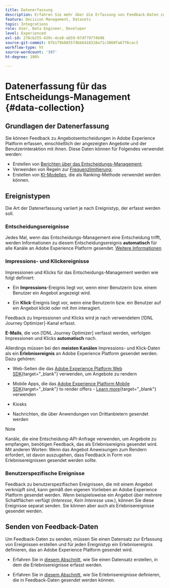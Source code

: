 ```yaml
---
title: Datenerfassung
description: Erfahren Sie mehr über die Erfassung von Feedback-Daten zum Entscheidungs-Management
feature: Decision Management, Datasets
topic: Integrations
role: User, Data Engineer, Developer
level: Experienced
exl-id: 278cb255-439c-4ce8-ab59-07df79774b98
source-git-commit: 07b1f9b885574bb6418310a71c3060fa67f6cac3
workflow-type: ht
source-wordcount: '397'
ht-degree: 100%

---
```


# Datenerfassung für das Entscheidungs-Management {#data-collection}

## Grundlagen der Datenerfassung

Sie können Feedback zu Angebotsentscheidungen in Adobe Experience Platform erfassen, einschließlich der angezeigten Angebote und der Benutzerinteraktion mit ihnen. Diese Daten können für Folgendes verwendet werden:
* Erstellen von [Berichten über das Entscheidungs-Management](../reports/get-started-events.md);
* Verwenden von Regeln zur [Frequenzlimitierung](../offer-library/add-constraints.md#capping);
* Erstellen von [KI-Modellen](../ranking/create-ranking-strategies.md), die als Ranking-Methode verwendet werden können.

## Ereignistypen

Die Art der Datenerfassung variiert je nach Ereignistyp, der erfasst werden soll.

### Entscheidungsereignisse

Jedes Mal, wenn das Entscheidungs-Management eine Entscheidung trifft, werden Informationen zu diesem Entscheidungsereignis **automatisch** für alle Kanäle an Adobe Experience Platform gesendet. [Weitere Informationen](../reports/get-started-events.md)

### Impressions- und Klickereignisse

Impressionen und Klicks für das Entscheidungs-Management werden wie folgt definiert:

* Ein **Impressions**-Ereignis liegt vor, wenn einer Benutzerin bzw. einem Benutzer ein Angebot angezeigt wird.

* Ein **Klick**-Ereignis liegt vor, wenn eine Benutzerin bzw. ein Benutzer auf ein Angebot klickt oder mit ihm interagiert.

Feedback zu Impressionen und Klicks wird je nach verwendetem [!DNL Journey Optimizer]-Kanal erfasst.

**E-Mails**, die von [!DNL Journey Optimizer] verfasst werden, verfolgen Impressionen und Klicks **automatisch** nach.

Allerdings müssen bei den **meisten Kanälen** Impressions- und Klick-Daten als ein **Erlebnisereignis** an Adobe Experience Platform gesendet werden. Dazu gehören:

* Web-Seiten die das [Adobe Experience Platform Web SDK](https://experienceleague.adobe.com/docs/experience-platform/edge/home.html?lang=de){target="_blank"} verwenden, um Angebote zu rendern

* Mobile Apps, die das [Adobe Experience Platform Mobile SDK](https://experienceleague.adobe.com/docs/platform-learn/data-collection/mobile-sdk/overview.html?lang=de){target="_blank"} to render offers - [Learn more](https://developer.adobe.com/client-sdks/documentation/adobe-journey-optimizer-decisioning/#ab-sj-tracking-servers){target="_blank"} verwenden
* Kiosks
* Nachrichten, die über Anwendungen von Drittanbietern gesendet werden
  <!--Mobile push notifications authored by [!DNL Journey Optimizer] - [Learn more](https://developer.adobe.com/client-sdks/documentation/adobe-journey-optimizer/api-reference/#handlenotificationresponse){target="_blank"}-->

>[!NOTE]
>
>Kanäle, die eine Entscheidung-API-Anfrage verwenden, um Angebote zu empfangen, benötigen Feedback, das als Erlebnisereignis gesendet wird. Mit anderen Worten: Wenn das Angebot Anweisungen zum Rendern erfordert, ist davon auszugehen, dass Feedback in Form von Erlebnisereignissen gesendet werden sollte.

### Benutzerspezifische Ereignisse

Feedback zu benutzerspezifischen Ereignissen, die mit einem Angebot verknüpft sind, kann gemäß den eigenen Vorlieben an Adobe Experience Platform gesendet werden. Wenn beispielsweise ein Angebot über mehrere Schaltflächen verfügt (*Interesse*, *Kein Interesse* usw.), können Sie diese Ereignisse separat senden. Sie können aber auch als Erlebnisereignisse gesendet werden.

## Senden von Feedback-Daten

Um Feedback-Daten zu senden, müssen Sie einen Datensatz zur Erfassung von Ereignissen erstellen und für jeden Ereignistyp ein Erlebnisereignis definieren, das an Adobe Experience Platform gesendet wird.

* Erfahren Sie in [diesem Abschnitt](create-dataset.md), wie Sie einen Datensatz erstellen, in dem die Erlebnisereignisse erfasst werden.

* Erfahren Sie in [diesem Abschnitt](schema-requirement.md), wie Sie Erlebnisereignisse definieren, die in Feedback-Daten gesendet werden können.
